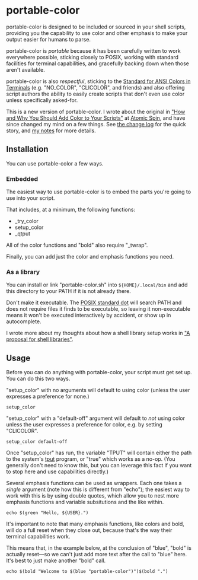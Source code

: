 # portable-color

portable-color is designed to be included or sourced in your shell scripts, providing you the capability to use color and other emphasis to make your output easier for humans to parse.

portable-color is _portable_ because it has been carefully written to work everywhere possible, sticking closely to POSIX, working with standard facilities for terminal capabilities, and gracefully backing down when those aren't available.

portable-color is also _respectful_, sticking to the [Standard for ANSI Colors in Terminals](http://bixense.com/clicolors/) (e.g. "NO_COLOR", "CLICOLOR", and friends) and also offering script authors the ability to easily create scripts that don't even use color unless specifically asked-for.

This is a new version of portable-color. I wrote about the original in ["How and Why You Should Add Color to Your Scripts"](https://spin.atomicobject.com/2023/05/25/color-scripts/) at [Atomic Spin](https://spin.atomicobject.com/), and have since changed my mind on a few things. See [the change log](./CHANGELOG.md) for the quick story, and [my notes](./NOTES.md) for more details.

## Installation

You can use portable-color a few ways.

### Embedded

The easiest way to use portable-color is to embed the parts you're going to use into your script. 

That includes, at a minimum, the following functions:

- _try_color
- setup_color
- _qtput

All of the color functions and "bold" also require "_twrap".

Finally, you can add just the color and emphasis functions you need.

### As a library

You can install or link "portable-color.sh" into `${HOME}/.local/bin` and add this directory to your PATH if it is not already there.

Don't make it executable. The [POSIX standard dot](https://pubs.opengroup.org/onlinepubs/9699919799/utilities/V3_chap02.html#dot) will search PATH and does not require files it finds to be executable, so leaving it non-executable means it won't be executed interactively by accident, or show up in autocomplete.

I wrote more about my thoughts about how a shell library setup works in ["A proposal for shell libraries"](https://mattiebee.io/44251/a-proposal-for-shell-libraries).

## Usage

Before you can do anything with portable-color, your script must get set up. You can do this two ways.

"setup_color" with no arguments will default to using color (unless the user expresses a preference for none.)

```shell
setup_color
```

"setup_color" with a "default-off" argument will default to _not_ using color unless the user expresses a preference for color, e.g. by setting "CLICOLOR".

```shell
setup_color default-off
```

Once "setup_color" has run, the variable "TPUT" will contain either the path to the system's [tput](https://pubs.opengroup.org/onlinepubs/9799919799/utilities/tput.html) program, or "true" which works as a no-op. (You generally don't need to know this, but you can leverage this fact if you want to stop here and use capabilities directly.)

Several emphasis functions can be used as wrappers. Each one takes a _single_ argument (note how this is different from "echo"); the easiest way to work with this is by using double quotes, which allow you to nest more emphasis functions and variable subsitutions and the like within.

```shell
echo $(green "Hello, ${USER}.")
```

It's important to note that many emphasis functions, like colors and bold, will do a full reset when they close out, because that's the way their terminal capabilities work.

This means that, in the example below, at the conclusion of "blue", "bold" is actually reset—so we can't just add more text after the call to "blue" here. It's best to just make another "bold" call.

```shell
echo $(bold "Welcome to $(blue "portable-color")")$(bold ".")
```
